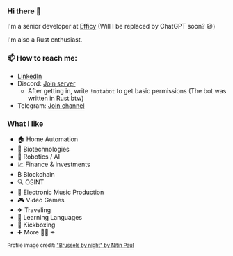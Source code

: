 ### Hi there 👋
I'm a senior developer at [Efficy](https://www.efficy.com/) (Will I be replaced by ChatGPT soon? 😆)

I'm also a Rust enthusiast.

### 📫 How to reach me:
* [LinkedIn](https://www.linkedin.com/in/emmanuelcapelle1)
* Discord: [Join server](https://discord.gg/jchFsrzxtE)
  * After getting in, write `!notabot` to get basic permissions (The bot was written in Rust btw)
* Telegram: [Join channel](https://t.me/+ekR3vDtRhYhkZDNk)

### What I like
* 🏠 Home Automation
* 🧬 Biotechnologies
* 🤖 Robotics / AI
* 📈 Finance & investments
* ₿ Blockchain
* 🔍 OSINT
* 🎵 Electronic Music Production
* 🎮 Video Games
* ✈ Traveling
* 👅 Learning Languages
* 🥊 Kickboxing
* ➕ More 🧘‍♂️ ✒ 

<small>Profile image credit: ["Brussels by night" by Nitin Paul](https://www.flickr.com/photos/nitin_paul/31568673675)</small>

<!-- I 👀 U -->
